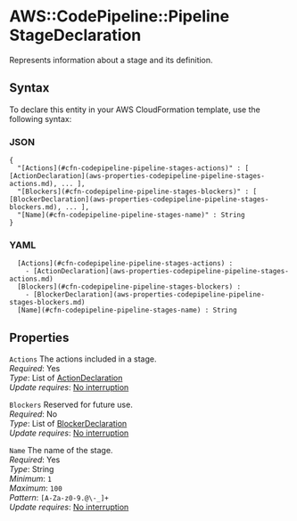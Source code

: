 # AWS::CodePipeline::Pipeline StageDeclaration<a name="aws-properties-codepipeline-pipeline-stages"></a>

Represents information about a stage and its definition\.

## Syntax<a name="aws-properties-codepipeline-pipeline-stages-syntax"></a>

To declare this entity in your AWS CloudFormation template, use the following syntax:

### JSON<a name="aws-properties-codepipeline-pipeline-stages-syntax.json"></a>

```
{
  "[Actions](#cfn-codepipeline-pipeline-stages-actions)" : [ [ActionDeclaration](aws-properties-codepipeline-pipeline-stages-actions.md), ... ],
  "[Blockers](#cfn-codepipeline-pipeline-stages-blockers)" : [ [BlockerDeclaration](aws-properties-codepipeline-pipeline-stages-blockers.md), ... ],
  "[Name](#cfn-codepipeline-pipeline-stages-name)" : String
}
```

### YAML<a name="aws-properties-codepipeline-pipeline-stages-syntax.yaml"></a>

```
﻿  [Actions](#cfn-codepipeline-pipeline-stages-actions) : 
    - [ActionDeclaration](aws-properties-codepipeline-pipeline-stages-actions.md)
﻿  [Blockers](#cfn-codepipeline-pipeline-stages-blockers) : 
    - [BlockerDeclaration](aws-properties-codepipeline-pipeline-stages-blockers.md)
﻿  [Name](#cfn-codepipeline-pipeline-stages-name) : String
```

## Properties<a name="aws-properties-codepipeline-pipeline-stages-properties"></a>

`Actions`  <a name="cfn-codepipeline-pipeline-stages-actions"></a>
The actions included in a stage\.  
*Required*: Yes  
*Type*: List of [ActionDeclaration](aws-properties-codepipeline-pipeline-stages-actions.md)  
*Update requires*: [No interruption](https://docs.aws.amazon.com/AWSCloudFormation/latest/UserGuide/using-cfn-updating-stacks-update-behaviors.html#update-no-interrupt)

`Blockers`  <a name="cfn-codepipeline-pipeline-stages-blockers"></a>
Reserved for future use\.  
*Required*: No  
*Type*: List of [BlockerDeclaration](aws-properties-codepipeline-pipeline-stages-blockers.md)  
*Update requires*: [No interruption](https://docs.aws.amazon.com/AWSCloudFormation/latest/UserGuide/using-cfn-updating-stacks-update-behaviors.html#update-no-interrupt)

`Name`  <a name="cfn-codepipeline-pipeline-stages-name"></a>
The name of the stage\.  
*Required*: Yes  
*Type*: String  
*Minimum*: `1`  
*Maximum*: `100`  
*Pattern*: `[A-Za-z0-9.@\-_]+`  
*Update requires*: [No interruption](https://docs.aws.amazon.com/AWSCloudFormation/latest/UserGuide/using-cfn-updating-stacks-update-behaviors.html#update-no-interrupt)